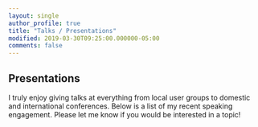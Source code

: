 ```yaml
---
layout: single
author_profile: true 
title: "Talks / Presentations"
modified: 2019-03-30T09:25:00.000000-05:00
comments: false
---
```


## Presentations

I truly enjoy giving talks at everything from local user groups to domestic and international conferences.
Below is a list of my recent speaking engagement. Please let me know if you would be interested in a topic!


<script type="text/javascript" src="https://sessionize.com/api/speaker/events/52a0131c-ee9b-499e-9ff4-9c448ade8424/0x0x3fb393x"></script>